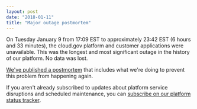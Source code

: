 ```yaml
---
layout: post
date: "2018-01-11"
title: "Major outage postmortem"
---
```


On Tuesday January 9 from 17:09 EST to approximately 23:42 EST (6 hours and 33 minutes), the cloud.gov platform and customer applications were unavailable. This was the longest and most significant outage in the history of our platform. No data was lost.

[We've published a postmortem](https://cloudgov.statuspage.io/incidents/32bd83xh70qk) that includes what we're doing to prevent this problem from happening again.

If you aren't already subscribed to updates about platform service disruptions and scheduled maintenance, you can [subscribe on our platform status tracker](https://cloudgov.statuspage.io/).